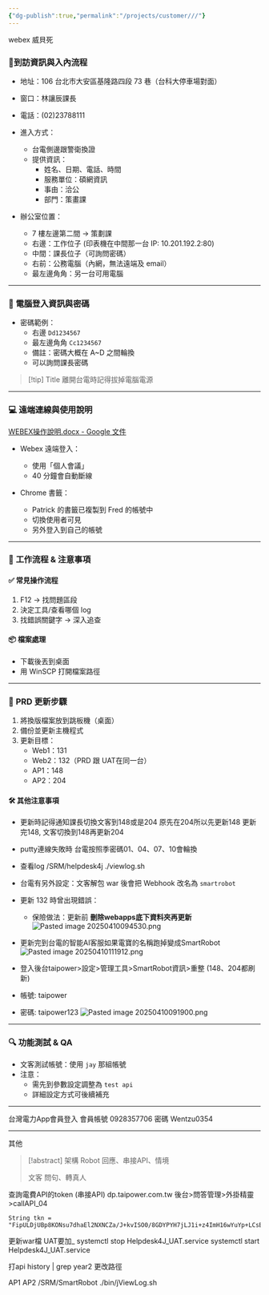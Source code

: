 ```yaml
---
{"dg-publish":true,"permalink":"/projects/customer///"}
---
```



webex 威貝死
### **📍到訪資訊與入內流程**
- 地址：106 台北市大安區基隆路四段 73 巷（台科大停車場對面）
- 窗口：林讓辰課長
- 電話：(02)23788111
- 進入方式：
    - 台電側邊跟警衛換證
    - 提供資訊：
        - 姓名、日期、電話、時間
        - 服務單位：碩網資訊
        - 事由：洽公
        - 部門：策畫課

- 辦公室位置：
    - 7 樓左邊第二間 → 策劃課
    - 右邊：工作位子 (印表機在中間那一台 IP: 10.201.192.2:80)
    - 中間：課長位子（可詢問密碼）
    - 右前：公務電腦（內網，無法遠端及 email）
    - 最左邊角角：另一台可用電腦

---
### 🔐 **電腦登入資訊與密碼**
- 密碼範例：
	- 右邊 `Dd1234567`
	- 最左邊角角 `Cc1234567`
    - 備註：密碼大概在 A~D 之間輪換
    - 可以詢問課長密碼

> [!tip] Title
> 離開台電時記得拔掉電腦電源

---
### 💻 **遠端連線與使用說明**

[WEBEX操作說明.docx - Google 文件](https://docs.google.com/document/d/1h5kv7pIUGe0BjtXS_QUNJxef0o7mH-7L/edit)
- Webex 遠端登入：
    - 使用「個人會議」
    - 40 分鐘會自動斷線

- Chrome 書籤：
    - Patrick 的書籤已複製到 Fred 的帳號中
    - 切換使用者可見
    - 另外登入到自己的帳號

---
### 🧾 **工作流程 & 注意事項**

#### ✅ 常見操作流程
1. F12 → 找問題區段
2. 決定工具/查看哪個 log
3. 找錯誤關鍵字 → 深入追查
#### 📦 檔案處理
- 下載後丟到桌面
- 用 WinSCP 打開檔案路徑

---
### 🔄 **PRD 更新步驟**

1. 將換版檔案放到跳板機（桌面）
2. 備份並更新主機程式
3. 更新目標：
    - Web1：131
    - Web2：132（PRD 跟 UAT在同一台）
    - AP1：148
    - AP2：204

#### 🛠️ 其他注意事項

- 更新時記得通知課長切換文客到148或是204
	原先在204所以先更新148
	更新完148, 文客切換到148再更新204

- putty連線失敗時
	台電按照季密碼01、04、07、10會輪換

- 查看log
	/SRM/helpdesk4j
	./viewlog.sh

- 台電有另外設定：文客解包 war 後會把 Webhook 改名為 `smartrobot`
- 更新 132 時曾出現錯誤：
    - 保險做法：更新前 **刪除webapps底下資料夾再更新**
    ![Pasted image 20250410094530.png](/img/user/Assets/Img/Pasted/Pasted%20image%2020250410094530.png)
- 更新完到台電的智能AI客服如果電寶的名稱跑掉變成SmartRobot
![Pasted image 20250410111912.png](/img/user/Assets/Img/Pasted/Pasted%20image%2020250410111912.png)
- 登入後台taipower>設定>管理工具>SmartRobot資訊>重整 (148、204都刷新)
- 帳號: taipower
- 密碼: taipower123
![Pasted image 20250410091900.png](/img/user/Assets/Img/Pasted/Pasted%20image%2020250410091900.png)

---
### 🔍 **功能測試 & QA**

- 文客測試帳號：使用 `jay` 那組帳號
- 注意：
    - 需先到參數設定調整為 `test api`
    - 詳細設定方式可後續補充


---
台灣電力App會員登入
會員帳號 0928357706
密碼 Wentzu0354

---
其他

> [!abstract] 架構
> Robot
>回應、串接API、情境
>
>文客
>問句、轉真人
> 

查詢電費API的token (串接API)
dp.taipower.com.tw
後台>問答管理>外掛精靈>callAPI_04
```
String tkn = "FipULDjUBp8KONsu7dhaEl2NXNCZa/J+kvISO0/8GDYPYH7jLJ1i+z4ImH16wYuYp+LCsBPDuBaTSYYeJ0JhFA";
```

更新war檔 UAT要加_
systemctl stop Helpdesk4J_UAT.service
systemctl start Helpdesk4J_UAT.service

打api
history | grep year2
更改路徑

AP1 AP2
/SRM/SmartRobot
./bin/jViewLog.sh


